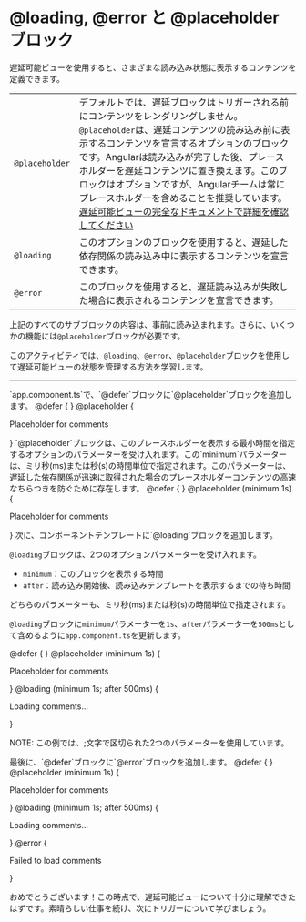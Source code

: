 # @loading, @error と @placeholder ブロック

遅延可能ビューを使用すると、さまざまな読み込み状態に表示するコンテンツを定義できます。

<div class="docs-table docs-scroll-track-transparent">
  <table>
    <tr>
      <td><code>@placeholder</code></td>
      <td>
        デフォルトでは、遅延ブロックはトリガーされる前にコンテンツをレンダリングしません。<code>@placeholder</code>は、遅延コンテンツの読み込み前に表示するコンテンツを宣言するオプションのブロックです。Angularは読み込みが完了した後、プレースホルダーを遅延コンテンツに置き換えます。このブロックはオプションですが、Angularチームは常にプレースホルダーを含めることを推奨しています。
        <a href="https://angular.dev/guide/defer#triggers" target="_blank">
          遅延可能ビューの完全なドキュメントで詳細を確認してください
        </a>
      </td>
    </tr>
    <tr>
      <td><code>@loading</code></td>
      <td>
        このオプションのブロックを使用すると、遅延した依存関係の読み込み中に表示するコンテンツを宣言できます。
      </td>
    </tr>
    <tr>
      <td><code>@error</code></td>
      <td>
        このブロックを使用すると、遅延読み込みが失敗した場合に表示されるコンテンツを宣言できます。
      </td>
    </tr>
  </table>
</div>

上記のすべてのサブブロックの内容は、事前に読み込まれます。さらに、いくつかの機能には<code>@placeholder</code>ブロックが必要です。

このアクティビティでは、<code>@loading</code>、<code>@error</code>、<code>@placeholder</code>ブロックを使用して遅延可能ビューの状態を管理する方法を学習します。

<hr>

<docs-workflow>

<docs-step title="`@placeholder`ブロックの追加">
`app.component.ts`で、`@defer`ブロックに`@placeholder`ブロックを追加します。

<docs-code language="angular-html" highlight="[3,4,5]">
@defer {
  <article-comments />
} @placeholder {
  <p>Placeholder for comments</p>
}
</docs-code>
</docs-step>

<docs-step title="`@placeholder`ブロックの構成">
`@placeholder`ブロックは、このプレースホルダーを表示する最小時間を指定するオプションのパラメーターを受け入れます。この`minimum`パラメーターは、ミリ秒(ms)または秒(s)の時間単位で指定されます。このパラメーターは、遅延した依存関係が迅速に取得された場合のプレースホルダーコンテンツの高速なちらつきを防ぐために存在します。

<docs-code language="angular-html" highlight="[3,4,5]">
@defer {
  <article-comments />
} @placeholder (minimum 1s) {
  <p>Placeholder for comments</p>
}
</docs-code>
</docs-step>

<docs-step title="`@loading`ブロックの追加">
次に、コンポーネントテンプレートに`@loading`ブロックを追加します。

`@loading`ブロックは、2つのオプションパラメーターを受け入れます。

* `minimum`：このブロックを表示する時間
* `after`：読み込み開始後、読み込みテンプレートを表示するまでの待ち時間

どちらのパラメーターも、ミリ秒(ms)または秒(s)の時間単位で指定されます。

`@loading`ブロックに`minimum`パラメーターを`1s`、`after`パラメーターを`500ms`として含めるように`app.component.ts`を更新します。

<docs-code language="angular-html" highlight="[5,6,7]">
@defer {
  <article-comments />
} @placeholder (minimum 1s) {
  <p>Placeholder for comments</p>
} @loading (minimum 1s; after 500ms) {
  <p>Loading comments...</p>
}
</docs-code>

NOTE: この例では、;文字で区切られた2つのパラメーターを使用しています。

</docs-step>

<docs-step title="`@error`ブロックの追加">
最後に、`@defer`ブロックに`@error`ブロックを追加します。

<docs-code language="angular-html" highlight="[7,8,9]">
@defer {
  <article-comments />
} @placeholder (minimum 1s) {
  <p>Placeholder for comments</p>
} @loading (minimum 1s; after 500ms) {
  <p>Loading comments...</p>
} @error {
  <p>Failed to load comments</p>
}
</docs-code>
</docs-step>
</docs-workflow>

おめでとうございます！この時点で、遅延可能ビューについて十分に理解できたはずです。素晴らしい仕事を続け、次にトリガーについて学びましょう。
